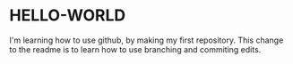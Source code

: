 # HELLO-WORLD
I'm learning how to use github, by making my first repository.  This change to the readme is to learn how to use branching and commiting edits.
